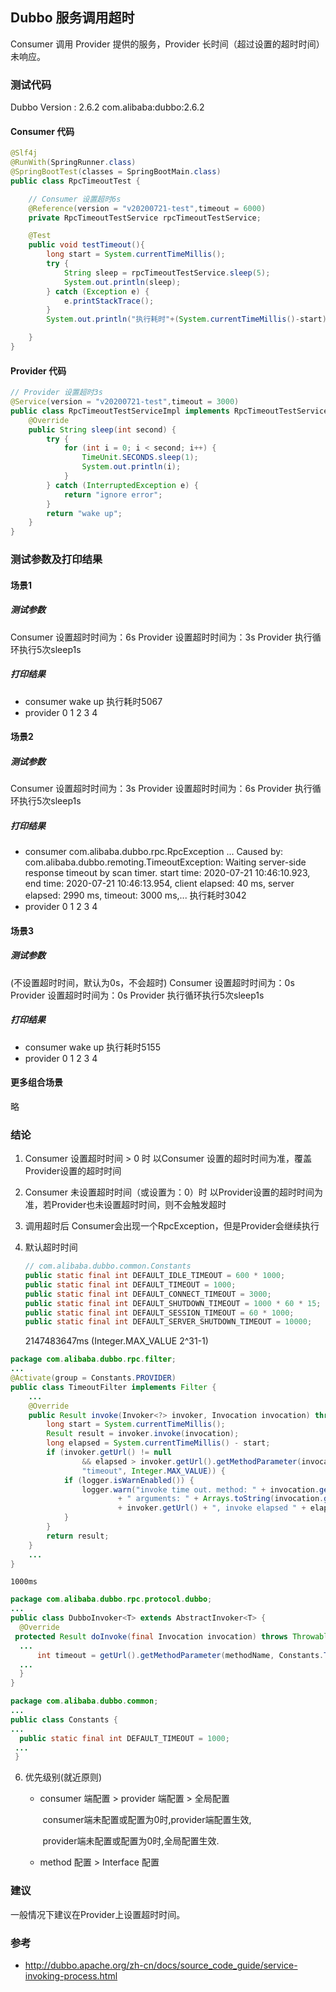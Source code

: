 Dubbo 服务调用超时
-----------------------------
Consumer 调用 Provider 提供的服务，Provider 长时间（超过设置的超时时间）未响应。

### 测试代码

Dubbo Version : 2.6.2
com.alibaba:dubbo:2.6.2

#### Consumer 代码

```java
@Slf4j
@RunWith(SpringRunner.class)
@SpringBootTest(classes = SpringBootMain.class)
public class RpcTimeoutTest {

	// Consumer 设置超时6s
    @Reference(version = "v20200721-test",timeout = 6000)
    private RpcTimeoutTestService rpcTimeoutTestService;

    @Test
    public void testTimeout(){
        long start = System.currentTimeMillis();
        try {
            String sleep = rpcTimeoutTestService.sleep(5);
            System.out.println(sleep);
        } catch (Exception e) {
            e.printStackTrace();
        }
        System.out.println("执行耗时"+(System.currentTimeMillis()-start));

    }
}
```
#### Provider 代码
```java
// Provider 设置超时3s
@Service(version = "v20200721-test",timeout = 3000)
public class RpcTimeoutTestServiceImpl implements RpcTimeoutTestService {
    @Override
    public String sleep(int second) {
        try {
            for (int i = 0; i < second; i++) {
                TimeUnit.SECONDS.sleep(1);
                System.out.println(i);
            }
        } catch (InterruptedException e) {
            return "ignore error";
        }
        return "wake up";
    }
}
```


### 测试参数及打印结果
#### 场景1
##### 测试参数
Consumer 设置超时时间为：6s
Provider 设置超时时间为：3s
Provider 执行循环执行5次sleep1s
##### 打印结果
- consumer
wake up
执行耗时5067
- provider
0
1
2
3
4

#### 场景2
##### 测试参数
Consumer 设置超时时间为：3s
Provider 设置超时时间为：6s
Provider 执行循环执行5次sleep1s
##### 打印结果
- consumer
com.alibaba.dubbo.rpc.RpcException ...
Caused by: com.alibaba.dubbo.remoting.TimeoutException: Waiting server-side response timeout by scan timer. start time: 2020-07-21 10:46:10.923, end time: 2020-07-21 10:46:13.954, client elapsed: 40 ms, server elapsed: 2990 ms, timeout: 3000 ms,...
执行耗时3042
- provider
0
1
2
3
4


#### 场景3
##### 测试参数
(不设置超时时间，默认为0s，不会超时)
Consumer 设置超时时间为：0s 
Provider 设置超时时间为：0s
Provider 执行循环执行5次sleep1s
##### 打印结果
- consumer
wake up
执行耗时5155
- provider
0
1
2
3
4
#### 更多组合场景
略

### 结论
1. Consumer 设置超时时间 > 0 时
	以Consumer 设置的超时时间为准，覆盖Provider设置的超时时间
	
2. Consumer 未设置超时时间（或设置为：0）时
	以Provider设置的超时时间为准，若Provider也未设置超时时间，则不会触发超时
	
3. 调用超时后
	Consumer会出现一个RpcException，但是Provider会继续执行
	
4. 默认超时时间

    ```java
    // com.alibaba.dubbo.common.Constants
    public static final int DEFAULT_IDLE_TIMEOUT = 600 * 1000;
    public static final int DEFAULT_TIMEOUT = 1000;
    public static final int DEFAULT_CONNECT_TIMEOUT = 3000;
    public static final int DEFAULT_SHUTDOWN_TIMEOUT = 1000 * 60 * 15;
    public static final int DEFAULT_SESSION_TIMEOUT = 60 * 1000;
    public static final int DEFAULT_SERVER_SHUTDOWN_TIMEOUT = 10000;
    
    ```

	2147483647ms   (Integer.MAX_VALUE  2^31-1) 
```java
package com.alibaba.dubbo.rpc.filter;
...
@Activate(group = Constants.PROVIDER)
public class TimeoutFilter implements Filter {
	...
	@Override
    public Result invoke(Invoker<?> invoker, Invocation invocation) throws RpcException {
    	long start = System.currentTimeMillis();
        Result result = invoker.invoke(invocation);
        long elapsed = System.currentTimeMillis() - start;
        if (invoker.getUrl() != null
                && elapsed > invoker.getUrl().getMethodParameter(invocation.getMethodName(),
                "timeout", Integer.MAX_VALUE)) {
            if (logger.isWarnEnabled()) {
                logger.warn("invoke time out. method: " + invocation.getMethodName()
                        + " arguments: " + Arrays.toString(invocation.getArguments()) + " , url is "
                        + invoker.getUrl() + ", invoke elapsed " + elapsed + " ms.");
            }
        }
        return result;
    }
	...
}
```


	1000ms
  ```java
  package com.alibaba.dubbo.rpc.protocol.dubbo;
  ...
  public class DubboInvoker<T> extends AbstractInvoker<T> {
  	@Override
   protected Result doInvoke(final Invocation invocation) throws Throwable {
   	...
   		int timeout = getUrl().getMethodParameter(methodName, Constants.TIMEOUT_KEY, Constants.DEFAULT_TIMEOUT);
   	...
   	}
  }
  
  
  ```

  ```java
  package com.alibaba.dubbo.common;
  ...
  public class Constants {
  ...
   	public static final int DEFAULT_TIMEOUT = 1000;
   ...
   }
  ```

6. 优先级别(就近原则)

     - consumer 端配置 > provider 端配置 > 全局配置

       ​	consumer端未配置或配置为0时,provider端配置生效,

       ​	provider端未配置或配置为0时,全局配置生效.

     - method 配置 > Interface 配置
### 建议
一般情况下建议在Provider上设置超时时间。



### 参考
- http://dubbo.apache.org/zh-cn/docs/source_code_guide/service-invoking-process.html